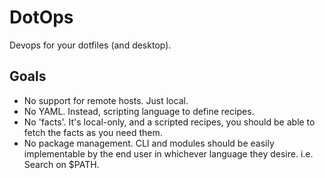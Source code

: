 DotOps
======

Devops for your dotfiles (and desktop).


Goals
-----

* No support for remote hosts. Just local.
* No YAML. Instead, scripting language to define recipes.
* No 'facts'. It's local-only, and a scripted recipes, you should be able to
  fetch the facts as you need them.
* No package management. CLI and modules should be easily implementable by the
  end user in whichever language they desire. i.e. Search on $PATH.

